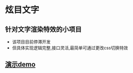 # 炫目文字

## 针对文字渲染特效的小项目
- 该项目目前停滞开发
- 但具体实现逻辑完整,接口灵活,最简单可通过更改css切换特效

## [演示demo](https://a876691666.github.io/dazzleText/test/index.html)
